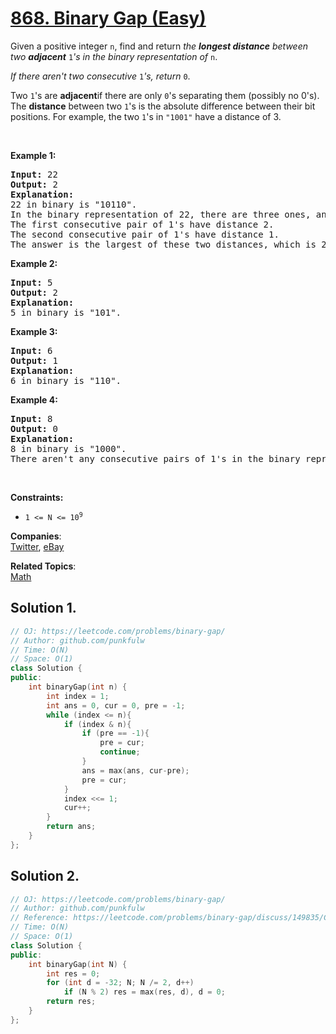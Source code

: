 # [868. Binary Gap (Easy)](https://leetcode.com/problems/binary-gap/)

<p>Given a positive&nbsp;integer <code>n</code>, find and return <em>the <b>longest distance</b> between two <b>adjacent</b> </em><code>1</code><em>'s in the binary representation of </em><code>n</code>.</p>

<p><em>If there aren't two consecutive </em><code>1</code><em>'s, return </em><font face="monospace"><code>0</code></font>.</p>

<p>Two <code>1</code>'s are <b>adjacent</b>if there are only <code>0</code>'s separating them (possibly no 0's). 
  The <b>distance</b> between two <code>1</code>'s is the absolute difference between their bit positions. For example, the two <code>1</code>'s in <code>"1001"</code> have a distance of 3.</p>
<p>&nbsp;</p>

<div>
<div>
<div>
<ul>
</ul>
</div>
</div>
</div>

<div>
<p><strong>Example 1:</strong></p>

<pre><strong>Input: </strong><span id="example-input-1-1">22</span>
<strong>Output: </strong>2
<strong>Explanation: </strong>
22 in binary is "10110".
In the binary representation of 22, there are three ones, and two consecutive pairs of 1's.
The first consecutive pair of 1's have distance 2.
The second consecutive pair of 1's have distance 1.
The answer is the largest of these two distances, which is 2.
</pre>

<div>
<p><strong>Example 2:</strong></p>

<pre><strong>Input: </strong><span id="example-input-2-1">5</span>
<strong>Output: </strong><span id="example-output-2">2</span>
<strong>Explanation: </strong>
5 in binary is "101".
</pre>

<div>
<p><strong>Example 3:</strong></p>

<pre><strong>Input: </strong><span id="example-input-3-1">6</span>
<strong>Output: </strong><span id="example-output-3">1</span>
<strong>Explanation: </strong>
6 in binary is "110".
</pre>

<div>
<p><strong>Example 4:</strong></p>

<pre><strong>Input: </strong><span id="example-input-4-1">8</span>
<strong>Output: </strong><span id="example-output-4">0</span>
<strong>Explanation: </strong>
8 in binary is "1000".
There aren't any consecutive pairs of 1's in the binary representation of 8, so we return 0.
</pre>

<p>&nbsp;</p>

<div>
<div>
<div>
<p><strong>Constraints:</strong></p>

<ul>
	<li><code>1 &lt;= N &lt;= 10<sup>9</sup></code></li>
</ul>
</div>
</div>
</div>
</div>
</div>
</div>
</div>


**Companies**:  
[Twitter](https://leetcode.com/company/twitter), [eBay](https://leetcode.com/company/ebay)

**Related Topics**:  
[Math](https://leetcode.com/tag/math/)

## Solution 1.

```cpp
// OJ: https://leetcode.com/problems/binary-gap/
// Author: github.com/punkfulw
// Time: O(N)
// Space: O(1)
class Solution {
public:
    int binaryGap(int n) {
        int index = 1;
        int ans = 0, cur = 0, pre = -1;
        while (index <= n){
            if (index & n){
                if (pre == -1){
                    pre = cur;
                    continue;
                }
                ans = max(ans, cur-pre);
                pre = cur;
            }
            index <<= 1;
            cur++;
        }
        return ans;
    }
};
```

## Solution 2.

```cpp
// OJ: https://leetcode.com/problems/binary-gap/
// Author: github.com/punkfulw
// Reference: https://leetcode.com/problems/binary-gap/discuss/149835/C%2B%2BJavaPython-Dividing-by-2
// Time: O(N)
// Space: O(1)
class Solution {
public:
    int binaryGap(int N) {
        int res = 0;
        for (int d = -32; N; N /= 2, d++)
            if (N % 2) res = max(res, d), d = 0;
        return res;
    }
};
```

